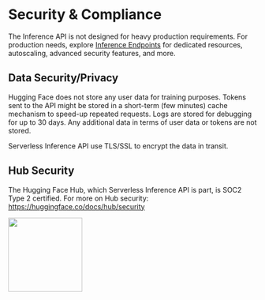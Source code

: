 # Security & Compliance

The Inference API is not designed for heavy production requirements. For production needs, explore [Inference Endpoints](https://ui.endpoints.huggingface.co/) for dedicated resources, autoscaling, advanced security features, and more.

## Data Security/Privacy

Hugging Face does not store any user data for training purposes. Tokens sent to the API might be stored in a short-term (few minutes) cache mechanism to speed-up repeated requests. Logs are stored for debugging for up to 30 days. Any additional data in terms of user data or tokens are not stored. 

Serverless Inference API use TLS/SSL to encrypt the data in transit.

## Hub Security

The Hugging Face Hub, which Serverless Inference API is part, is SOC2 Type 2 certified. For more on Hub security: https://huggingface.co/docs/hub/security

<img width="150" src="https://huggingface.co/datasets/huggingface/documentation-images/resolve/main/hub/security-soc-1.jpg">